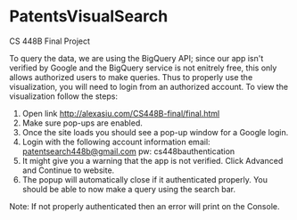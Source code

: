 # PatentsVisualSearch
CS 448B Final Project

To query the data, we are using the BigQuery API; since our app isn't verified by Google and the BigQuery service is not enitrely free, this only allows authorized users to make queries. Thus to properly use the visualization, you will need to login from an authorized account. To view the visualization follow the steps:
1. Open link http://alexasiu.com/CS448B-final/final.html
2. Make sure pop-ups are enabled. 
3. Once the site loads you should see a pop-up window for a Google login.
4. Login with the following account information
			email: patentsearch448b@gmail.com
			pw:    cs448bauthentication
5. It might give you a warning that the app is not verified. Click Advanced and Continue to website.
6. The popup will automatically close if it authenticated properly. You should be able to now make a query using the search bar.

Note: If not properly authenticated then an error will print on the Console. 